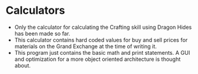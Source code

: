 # Calculators
* Only the calculator for calculating the Crafting skill using Dragon Hides has been made so far.
* This calculator contains hard coded values for buy and sell prices for materials on the Grand Exchange at the time of writing it.
* This program just contains the basic math and print statements. A GUI and optimization for a more object oriented architecture is thought about.
